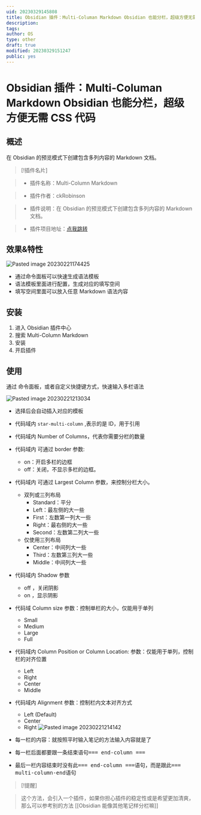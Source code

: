 ```yaml
---
uid: 20230329145808
title: Obsidian 插件：Multi-Columan Markdown Obsidian 也能分栏，超级方便无需CSS代码
description: 
tags: 
author: OS
type: other
draft: true
modified: 20230329151247
public: yes
---
```


# Obsidian 插件：Multi-Columan Markdown Obsidian 也能分栏，超级方便无需 CSS 代码

## 概述

在 Obsidian 的预览模式下创建包含多列内容的 Markdown 文档。

>[!插件名片]

>- 插件名称：Multi-Column Markdown

>- 插件作者：ckRobinson

>- 插件说明：在 Obsidian 的预览模式下创建包含多列内容的 Markdown 文档。

>- 插件项目地址：[点我跳转](https://github.com/ckRobinson/multi-column-markdown)

## 效果&特性

![Pasted image 20230221174425](https://s1.vika.cn/space/2023/03/15/a6173b424d464e7ba9eca3ad12a2b768)

- 通过命令面板可以快速生成语法模板
- 语法模板里面进行配置，生成对应的填写空间
- 填写空间里面可以放入任意 Markdown 语法内容

## 安装

1. 进入 Obsidian 插件中心
2. 搜索 Multi-Column Markdown
3. 安装
4. 开启插件

## 使用

通过 命令面板，或者自定义快捷键方式，快速输入多栏语法

![Pasted image 20230221213034](https://s1.vika.cn/space/2023/03/15/11cfcb404b5d496abbc0bc0ec1a39650)

- 选择后会自动插入对应的模板
- 代码域内 ```star-multi-column``` ,表示的是 ID，用于引用
- 代码域内 Number of Columns，代表你需要分栏的数量
- 代码域内 可通过 border 参数:
	- on：开启多栏的边框
	- off：关闭，不显示多栏的边框。
- 代码域内 可通过 Largest Column 参数，来控制分栏大小。
	- 双列或三列布局
	    - Standard：平分
	    - Left：最左侧的大一些
	    - First：左数第一列大一些
	    - Right：最右侧的大一些
	    - Second：左数第二列大一些
	- 仅使用三列布局
	    - Center：中间列大一些
	    - Third：左数第三列大一些
	    - Middle：中间列大一些
- 代码域内 Shadow 参数
	- off ，关闭阴影
	- on ，显示阴影
- 代码域 Column size 参数：控制单栏的大小，仅能用于单列
	- Small
	- Medium
	- Large
	- Full
- 代码域内 Column Position or Column Location: 参数：仅能用于单列，控制栏的对齐位置
	- Left
	- Right
	- Center
	- Middle
- 代码域内 Alignment 参数：控制栏内文本对齐方式
	- Left (Default)
	- Center
	- Right
![Pasted image 20230221214142](https://s1.vika.cn/space/2023/03/15/78afc88953a344e08f3d3e29258585ef)

- 每一栏的内容：就按照平时输入笔记的方法输入内容就是了
- 每一栏后面都要跟一条结束语句<kbd>=== end-column ===</kbd>
- 最后一栏内容结束时没有此<kbd>=== end-column ===</kbd>语句，而是跟此<kbd>=== multi-column-end</kbd>语句

>[!提醒]

>这个方法，会引入一个插件，如果你担心插件的稳定性或是希望更加清爽，那么可以参考别的方法 [[Obsidian 能像其他笔记样分栏嘛]]